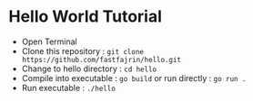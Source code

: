 # Hello World Tutorial

- Open Terminal
- Clone this repository : `git clone https://github.com/fastfajrin/hello.git`
- Change to hello directory : `cd hello`
- Compile into executable : `go build` or run directly : `go run .`
- Run executable : `./hello`